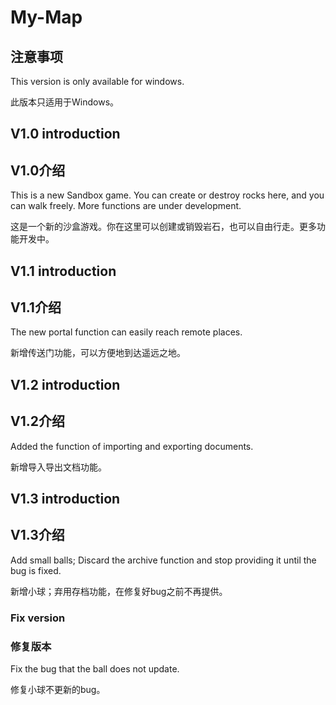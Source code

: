 # My-Map
## 注意事项
This version is only available for windows.

此版本只适用于Windows。

## V1.0 introduction
## V1.0介绍
This is a new Sandbox game. You can create or destroy rocks here, and you can walk freely. More functions are under development.

这是一个新的沙盒游戏。你在这里可以创建或销毁岩石，也可以自由行走。更多功能开发中。

## V1.1 introduction
## V1.1介绍
The new portal function can easily reach remote places.

新增传送门功能，可以方便地到达遥远之地。

## V1.2 introduction
## V1.2介绍
Added the function of importing and exporting documents.

新增导入导出文档功能。

## V1.3 introduction
## V1.3介绍

Add small balls; Discard the archive function and stop providing it until the bug is fixed.

新增小球；弃用存档功能，在修复好bug之前不再提供。

### Fix version
### 修复版本

Fix the bug that the ball does not update.

修复小球不更新的bug。

